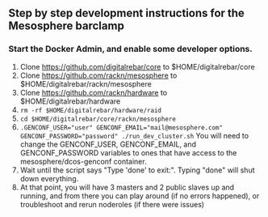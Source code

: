 ## Step by step development instructions for the Mesosphere barclamp

### Start the Docker Admin, and enable some developer options.
1. Clone https://github.com/digitalrebar/core to $HOME/digitalrebar/core
2. Clone https://github.com/rackn/mesosphere to $HOME/digitalrebar/rackn/mesosphere
3. Clone https://github.com/rackn/hardware to $HOME/digitalrebar/hardware
4. ```rm -rf $HOME/digitalrebar/hardware/raid```
5. ```cd $HOME/digitalrebar/core/rackn/mesosphere```
6. ```.GENCONF_USER="user" GENCONF_EMAIL="mail@mesosphere.com" GENCONF_PASSWORD="password" ./run_dev_cluster.sh```  You will need to change the GENCONF_USER, GENCONF_EMAIL, and GENCONF_PASSWORD variables to ones that have access to the mesosphere/dcos-genconf container.
7. Wait until the script says "Type 'done' to exit:".  Typing "done" will shut down everything.
8. At that point, you will have 3 masters and 2 public slaves up and running, and from there you can play around (if no errors happened), or troubleshoot and rerun noderoles (if there were issues)

